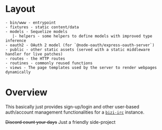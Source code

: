 # Layout
```
- bin/www - entrypoint
- fixtures - static content/data
- models - Sequelize models
   |- helpers - some helpers to define models with improved type inference
- oauth2 - OAuth 2 model (for `@node-oauth/express-oauth-server`)
- public - other static assets (served with a static middleware handler for live patches)
- routes - the HTTP routes
- routines - commonly reused functions
- views - The page templates used by the server to render webpages dynamically
```
# Overview

This basically just provides sign-up/login and other user-based auth/account management functionalities for a [`bizi-irc`](https://github.com/piboistudios/bizi-irc) instance.

~~Discord count your days~~ Just a friendly side-project